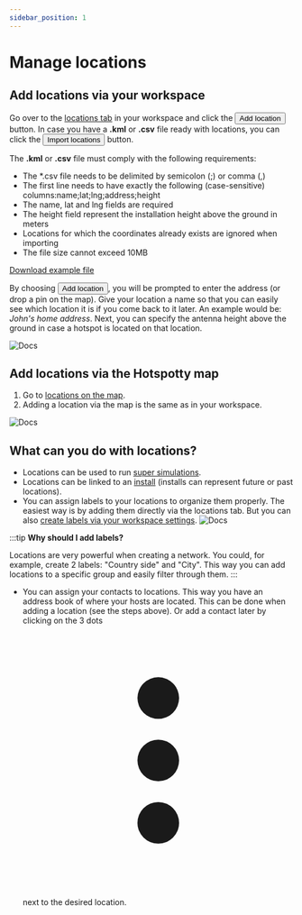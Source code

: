 ```yaml
---
sidebar_position: 1
---
```


# Manage locations

## Add locations via your workspace

Go over to the [locations tab](https://app.hotspotty.net/workspace/locations) in your workspace and click the <button className="hotspotty-button">Add location</button> button. In case you have a **.kml** or **.csv** file ready with locations, you can click the <button className="hotspotty-button-2">Import locations</button> button.

The **.kml** or **.csv** file must comply with the following requirements:

- The \*.csv file needs to be delimited by semicolon (;) or comma (,)
- The first line needs to have exactly the following (case-sensitive) columns:name;lat;lng;address;height
- The name, lat and lng fields are required
- The height field represent the installation height above the ground in meters
- Locations for which the coordinates already exists are ignored when importing
- The file size cannot exceed 10MB

[Download example file](/hotspotty-locations-example.csv)

By choosing <button className="hotspotty-button">Add location</button>, you will be prompted to enter the address (or drop a pin on the map). Give your location a name so that you can easily see which location it is if you come back to it later. An example would be: _John's home address_. Next, you can specify the antenna height above the ground in case a hotspot is located on that location.

![Docs](/img/workspace/add-locations.png)

## Add locations via the Hotspotty map

1. Go to [locations on the map](https://app.hotspotty.net/locations).
2. Adding a location via the map is the same as in your workspace.

![Docs](/img/workspace/add-locations-2.png)

## What can you do with locations?

- Locations can be used to run [super simulations](super-simulations).
- Locations can be linked to an [install](../monitoring-and-managing/manage-installation-data) (installs can represent future or past locations).
- You can assign labels to your locations to organize them properly.
  The easiest way is by adding them directly via the locations tab. But you can also [create labels via your workspace settings](https://app.hotspotty.net/workspace/settings/labels).
  ![Docs](/img/workspace/locations_labels.png)

:::tip
**Why should I add labels?**

Locations are very powerful when creating a network. You could, for example, create 2 labels: "Country side" and "City". This way you can add locations to a specific group and easily filter through them.
:::

- You can assign your contacts to locations. This way you have an address book of where your hosts are located. This can be done when adding a location (see the steps above). Or add a contact later by clicking on the 3 dots <svg xmlns="http://www.w3.org/2000/svg" viewBox="-3 -3 26 26" className="los-icon" fill="currentColor" aria-hidden="true"><path d="M10 6a2 2 0 110-4 2 2 0 010 4zM10 12a2 2 0 110-4 2 2 0 010 4zM10 18a2 2 0 110-4 2 2 0 010 4z"></path></svg> next to the desired location.
